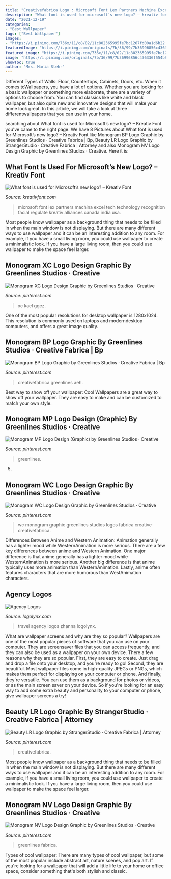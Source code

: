 ```yaml
---
title: "Creativefabrica Logo : Microsoft Font Lex Partners Machina Excel Tech Technology Recognition Facial Regulate Kreativ Alliances Canada India Usa"
description: "What font is used for microsoft’s new logo? – kreativ font"
date: "2021-12-19"
categories:
- "Best Wallpaper"
tags: ["Best Wallpaper"]
images:
- "https://i.pinimg.com/736x/11/c8/02/11c802365995fe7bc1267fd00a1d6b22.jpg"
featuredImage: "https://i.pinimg.com/originals/7b/36/99/7b36996856c436336f554b8aa4afe6e7.jpg"
featured_image: "https://i.pinimg.com/736x/11/c8/02/11c802365995fe7bc1267fd00a1d6b22.jpg"
image: "https://i.pinimg.com/originals/7b/36/99/7b36996856c436336f554b8aa4afe6e7.jpg"
ShowToc: true
author: "Mrs. Maria Stehr"
---
```



Different Types of Walls: Floor, Countertops, Cabinets, Doors, etc.
When it comes toWallpapers, you have a lot of options. Whether you are looking for a basic wallpaper or something more elaborate, there are a variety of options to choose from. You can find classics like white and black wallpaper, but also quite new and innovative designs that will make your home look great. In this article, we will take a look at three differentwallpapers that you can use in your home.

	

		
searching about What font is used for Microsoft’s new logo? – Kreativ Font you've came to the right page. We have 8 Pictures about What font is used for Microsoft’s new logo? – Kreativ Font like Monogram BP Logo Graphic by Greenlines Studios · Creative Fabrica | Bp, Beauty LR Logo Graphic by StrangerStudio · Creative Fabrica | Attorney and also Monogram NV Logo Design Graphic by Greenlines Studios · Creative. Here it is:
		
    
## What Font Is Used For Microsoft’s New Logo? – Kreativ Font

<img loading=lazy src="https://kreativfont.com/wp-content/uploads/2013/02/Microsoft-Logo-New-Font.png" onerror="this.onerror=null;this.src='https://tse1.mm.bing.net/th?id=OIP.F7cIpZbt7f6j-xfsuPKjmQHaDJ&amp;pid=15.1';" alt="What font is used for Microsoft’s new logo? – Kreativ Font">

_Source: kreativfont.com_

>microsoft font lex partners machina excel tech technology recognition facial regulate kreativ alliances canada india usa. 

	

Most people know wallpaper as a background thing that needs to be filled in when the main window is not displaying. But there are many different ways to use wallpaper and it can be an interesting addition to any room. For example, if you have a small living room, you could use wallpaper to create a minimalistic look. If you have a large living room, then you could use wallpaper to make the space feel larger.

    
## Monogram XC Logo Design Graphic By Greenlines Studios · Creative

<img loading=lazy src="https://i.pinimg.com/originals/a4/87/c6/a487c6f1578547d1f4d6429f00c4fc9d.jpg" onerror="this.onerror=null;this.src='https://tse1.mm.bing.net/th?id=OIP.jXPMm98omVAo5ijW32zz3QHaE7&amp;pid=15.1';" alt="Monogram XC Logo Design Graphic by Greenlines Studios · Creative">

_Source: pinterest.com_

>xc kael ggez. 

	

One of the most popular resolutions for desktop wallpaper is 1280x1024. This resolution is commonly used on laptops and moderndesktop computers, and offers a great image quality.

    
## Monogram BP Logo Graphic By Greenlines Studios · Creative Fabrica | Bp

<img loading=lazy src="https://i.pinimg.com/originals/74/fd/9d/74fd9d24c7d58396785959c5c23c65bf.jpg" onerror="this.onerror=null;this.src='https://tse4.mm.bing.net/th?id=OIP.Biuqm2uMnqsLGx1peZgVUQHaE7&amp;pid=15.1';" alt="Monogram BP Logo Graphic by Greenlines Studios · Creative Fabrica | Bp">

_Source: pinterest.com_

>creativefabrica greenlines aeh. 

	

Best way to show off your wallpaper:
Cool Wallpapers are a great way to show off your wallpaper. They are easy to make and can be customized to match your own style.

    
## Monogram MP Logo Design (Graphic) By Greenlines Studios · Creative

<img loading=lazy src="https://i.pinimg.com/736x/11/c8/02/11c802365995fe7bc1267fd00a1d6b22.jpg" onerror="this.onerror=null;this.src='https://tse3.mm.bing.net/th?id=OIP.kOz0gzSoJf2U8xF75mBVDgHaE7&amp;pid=15.1';" alt="Monogram MP Logo Design (Graphic) by Greenlines Studios · Creative">

_Source: pinterest.com_

>greenlines. 

	

5.

    
## Monogram WC Logo Design Graphic By Greenlines Studios · Creative

<img loading=lazy src="https://i.pinimg.com/originals/e0/b9/f1/e0b9f11c45ef4446c1024c3b841cbf9b.jpg" onerror="this.onerror=null;this.src='https://tse1.mm.bing.net/th?id=OIP.XMtDGcFbkn2pe1G3TMxZhwHaE7&amp;pid=15.1';" alt="Monogram WC Logo Design Graphic by Greenlines Studios · Creative">

_Source: pinterest.com_

>wc monogram graphic greenlines studios logos fabrica creative creativefabrica. 

	

Differences Between Anime and Western Animation: Animation generally has a lighter mood while WesternAnimation is more serious.
There are a few key differences between anime and Western Animation. One major difference is that anime generally has a lighter mood while WesternAnimation is more serious. Another big difference is that anime typically uses more animation than WesternAnimation. Lastly, anime often features characters that are more humorous than WestAnimation characters.

    
## Agency Logos

<img loading=lazy src="https://www.logolynx.com/images/logolynx/e0/e05962e06c4ee2ae29b50236f2027ee6.jpeg" onerror="this.onerror=null;this.src='https://tse4.mm.bing.net/th?id=OIP.Pz1MhykNYQwwUYzc27-iRwHaE-&amp;pid=15.1';" alt="Agency Logos">

_Source: logolynx.com_

>travel agency logos zhanna logolynx. 

	

What are wallpaper screens and why are they so popular?
Wallpapers are one of the most popular pieces of software that you can use on your computer. They are screensaver files that you can access frequently, and they can also be used as a wallpaper on your own device. There a few reasons why they are so popular. First, they are easy to create. Just drag and drop a file onto your desktop, and you're ready to go! Second, they are beautiful. Most wallpaper files come in high-quality JPEGs or PNGs, which makes them perfect for displaying on your computer or phone. And finally, they're versatile. You can use them as a background for photos or videos, or as the main screen saver on your device. So if you're looking for an easy way to add some extra beauty and personality to your computer or phone, give wallpaper screens a try!

    
## Beauty LR Logo Graphic By StrangerStudio · Creative Fabrica | Attorney

<img loading=lazy src="https://i.pinimg.com/736x/93/55/80/9355809f4669000cab34835a0bd659ae.jpg" onerror="this.onerror=null;this.src='https://tse1.mm.bing.net/th?id=OIP.iEdSTHqF8wiuq108BVeDHQHaE8&amp;pid=15.1';" alt="Beauty LR Logo Graphic by StrangerStudio · Creative Fabrica | Attorney">

_Source: pinterest.com_

>creativefabrica. 

	

Most people know wallpaper as a background thing that needs to be filled in when the main window is not displaying. But there are many different ways to use wallpaper and it can be an interesting addition to any room. For example, if you have a small living room, you could use wallpaper to create a minimalistic look. If you have a large living room, then you could use wallpaper to make the space feel larger.

    
## Monogram NV Logo Design Graphic By Greenlines Studios · Creative

<img loading=lazy src="https://i.pinimg.com/originals/7b/36/99/7b36996856c436336f554b8aa4afe6e7.jpg" onerror="this.onerror=null;this.src='https://tse3.mm.bing.net/th?id=OIP.8yvclK55SsJmKLJrEb-4IAHaE7&amp;pid=15.1';" alt="Monogram NV Logo Design Graphic by Greenlines Studios · Creative">

_Source: pinterest.com_

>greenlines fabrica. 

	

Types of cool wallpaper:
There are many types of cool wallpaper, but some of the most popular include abstract art, nature scenes, and pop art. If you're looking for a wallpaper that will add a little life to your home or office space, consider something that's both stylish and classic.

